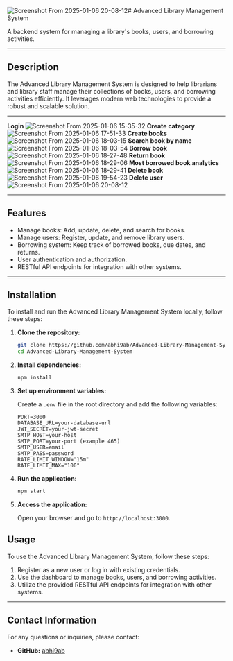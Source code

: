 ![Screenshot From 2025-01-06 20-08-12](https://github.com/user-attachments/assets/04806ab3-d745-4098-b8dd-379839e1fc87)# Advanced Library Management System

A backend system for managing a library's books, users, and borrowing activities.

---

## Description

The Advanced Library Management System is designed to help librarians and library staff manage their collections of books, users, and borrowing activities efficiently. It leverages modern web technologies to provide a robust and scalable solution.

---

**Login**
![Screenshot From 2025-01-06 15-35-32](https://github.com/user-attachments/assets/78112550-7e1b-4e9e-95c6-63b0b7cc9770)
**Create category**
![Screenshot From 2025-01-06 17-51-33](https://github.com/user-attachments/assets/23301193-ff69-40c1-8b69-4360c52a151f)
**Create books**
![Screenshot From 2025-01-06 18-03-15](https://github.com/user-attachments/assets/7d36c97a-1c6b-4cec-aeb4-e3e18614db6b)
**Search book by name**
![Screenshot From 2025-01-06 18-03-54](https://github.com/user-attachments/assets/1e8a4e30-bb7f-47e3-975f-37f546f99667)
**Borrow book**
![Screenshot From 2025-01-06 18-27-48](https://github.com/user-attachments/assets/c226219c-8cd0-4f52-920a-a9c6bbf47385)
**Return book**
![Screenshot From 2025-01-06 18-29-06](https://github.com/user-attachments/assets/774a412a-7058-4a0a-bf6c-35a5c68c3088)
**Most borrowed book analytics**
![Screenshot From 2025-01-06 18-29-41](https://github.com/user-attachments/assets/3787cb55-b446-4586-ae22-46c4b8be01f4)
**Delete book**
![Screenshot From 2025-01-06 19-54-23](https://github.com/user-attachments/assets/760800ac-fe35-42e9-bc67-bf90c1802d8a)
**Delete user**
![Screenshot From 2025-01-06 20-08-12](https://github.com/user-attachments/assets/4b6bc59b-3a76-4c26-a9d1-ef32eef08f4d)

---

## Features

- Manage books: Add, update, delete, and search for books.
- Manage users: Register, update, and remove library users.
- Borrowing system: Keep track of borrowed books, due dates, and returns.
- User authentication and authorization.
- RESTful API endpoints for integration with other systems.

---

## Installation

To install and run the Advanced Library Management System locally, follow these steps:

1. **Clone the repository:**

    ```bash
    git clone https://github.com/abhi9ab/Advanced-Library-Management-System.git
    cd Advanced-Library-Management-System
    ```

2. **Install dependencies:**

    ```bash
    npm install
    ```

3. **Set up environment variables:**

    Create a `.env` file in the root directory and add the following variables:

    ```env
    PORT=3000
    DATABASE_URL=your-database-url
    JWT_SECRET=your-jwt-secret
    SMTP_HOST=your-host
    SMTP_PORT=your-port (example 465)
    SMTP_USER=email
    SMTP_PASS=password
    RATE_LIMIT_WINDOW="15m"
    RATE_LIMIT_MAX="100"
    ```

4. **Run the application:**

    ```bash
    npm start
    ```

5. **Access the application:**

    Open your browser and go to `http://localhost:3000`.

## Usage

To use the Advanced Library Management System, follow these steps:

1. Register as a new user or log in with existing credentials.
2. Use the dashboard to manage books, users, and borrowing activities.
3. Utilize the provided RESTful API endpoints for integration with other systems.

---

## Contact Information

For any questions or inquiries, please contact:

- **GitHub:** [abhi9ab](https://github.com/abhi9ab)
